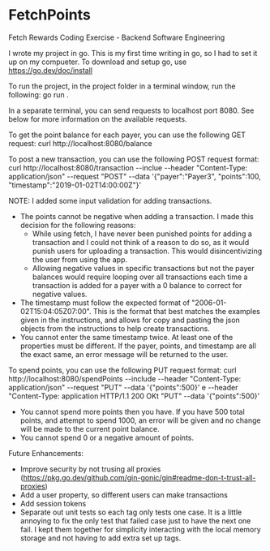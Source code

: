 # FetchPoints
Fetch Rewards Coding Exercise - Backend Software Engineering

I wrote my project in go.  This is my first time writing in go, so I had to set it up on my compueter.
To download and setup go, use https://go.dev/doc/install

To run the project, in the project folder in a terminal window, run the following:
go run .

In a separate terminal, you can send requests to localhost port 8080. See below for more information on the available requests.

To get the point balance for each payer, you can use the following GET request:
curl http://localhost:8080/balance

To post a new transaction, you can use the following POST request format:
curl http://localhost:8080/transaction --inclue --header "Content-Type: application/json" --request "POST" --data '{"payer":"Payer3", "points":100,  "timestamp":"2019-01-02T14:00:00Z"}'

NOTE: I added some input validation for adding transactions.
- The points cannot be negative when adding a transaction. I made this decision for the following reasons:
	* While using fetch, I have never been punished points for adding a transaction and I could not think of a reason to do so, as it would punish users for uploading a transaction.  This would disincentivizing the user from using the app.
	* Allowing negative values in specific transactions but not the payer balances would require looping over all transactions each time a transaction is added for a payer with a 0 balance to correct for negative values.  
- The timestamp must follow the expected format of "2006-01-02T15:04:05Z07:00".  This is the format that best matches the examples given in the instructions, and allows for copy and pasting the json objects from the instructions to help create transactions. 
- You cannot enter the same timestamp twice.  At least one of the properties must be different.  If the payer, points, and timestamp are all the exact same, an error message will be returned to the user.

To spend points, you can use the following PUT request format:
curl http://localhost:8080/spendPoints --include --header "Content-Type: application/json" --request "PUT" --data '{"points":500}' e --header "Content-Type: application
HTTP/1.1 200 OKt "PUT" --data '{"points":500}'

- You cannot spend more points then you have.  If you have 500 total points, and attempt to spend 1000, an error will be given and no change will be made to the current point balance.
- You cannot spend 0 or a negative amount of points.

Future Enhancements:
- Improve security by not trusing all proxies (https://pkg.go.dev/github.com/gin-gonic/gin#readme-don-t-trust-all-proxies)
- Add a user property, so different users can make transactions 
- Add session tokens
- Separate out unit tests so each tag only tests one case.  It is a little annoying to fix the only test that failed case just to have the next one fail.  I kept them together for simplicity interacting with the local memory storage and not having to add extra set up tags.
